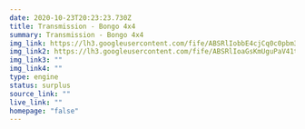 ```yaml
---
date: 2020-10-23T20:23:23.730Z
title: Transmission - Bongo 4x4
summary: Transmission - Bongo 4x4
img_link: https://lh3.googleusercontent.com/fife/ABSRlIobbE4cjCq0c0pbm3w_bYsSyOX8-bYGT5NEcq279mBdGxAIAd5EOgqwJg_sWIVFr1Xp4fOOgFlQGA_WdIh9rVmiWtxqF9Hb7sqEdsSrW4WjhCZrxyUEP2--6ZPJh9TNHC3vrhbF0k4IAm5GRfl6qbHogh1PtJ-R3-9EFoiFOilY_8Ouvc03RBgHg9_okMZsoGcPhSJUL915NVc7oGowDBKrlcEy3c1UlgC5xDISBfO2eL51oar3H8MhrJVvC95wHNSy5hcbgWfFnidt2rhaq8Bpe_XWzjzhHIQAZUXRjwVbaqEkfjUnlrP2R95qIeyU4g38fMBJX2BX8gPd42SnLAhhdYVFbY7axOKO--89H7YVA9H6fwYriEZgP9F5igEKf-mJfzPyhTfG_CKRqgGBI1jMfMkiFbAfKJQhA5KZB0SLVnuf2l3SaFBDayJ7Zc1APk1Ycjp-UhF6DjjIJVcOyCXCPOJ48sFTVGue8N0PDr2Q9n4xJ9Os3dYR5rnAzg0Ag-cv4e6hayK7fcmOVZE_TOePZX1cdYOpUdJAukKBMmovySLJIaLmLP736paFjirGV0QFmbOcIkJcWy-L9aEme3pHoDzinDNr8Bkfy5-yYE1d9vxOu3pH4Zlb8QKiTkbVdrKcCzN4OFdaWDd0k9PyzePA-em7f0ezT79xONwRVNvSUxaRbgAJsm33XhwKAwAzEb3Mf1z0hlvzFtD4R58UpwTHJmeKeONJxg=w656-h666-ft
img_link2: https://lh3.googleusercontent.com/fife/ABSRlIoaGsKmUguPaV41tVOeC5xqs3XhpdK-4sWIgQAoU__ioGvQ9XPQPdzHsDGHmNXvJfSjYyFZnbti9qSNiJWAO7B4btnAr3o4k42Gk9XO7fqU2GfVmRml5-lX2qcetroNh_1QUBVKigk48oCBalLpXVsycIUQLp2RpmQKEMme0NAJrN9H4qjO0iqZfnVFHfGGzxSPzNebNNrCyy-WKtrQYB1zuJNa5tP7L1-lj9jrx3PsnmZ1J1-3Yx6S6OYjoSj7OUbIPrwhAgM0ul2xPtmOgvrrOAS-oHTcflKFkfSwNhRraWJn_HF4-SB-ih7PwKM00Fb2KIwdt7iJGl7wpeuynjnDpDEHNeJTrr_GRvrdhOKXfaDrqT9I9F35jNKl8pdl-Tbuzyy3KTJco7l9OatIHGoxIGQegr_6lMuBNO7jK4A4AfmTamu7uzfZgUzFPMK8pdvbhi8_7h6Y9Ipsuc86qYIbbZdj-RX2nTTf-qnp_JU4MUVPclhpC6F4kB1tPHclgL4MwXOQI1OALRe16dzeNz-zYbOzWEclVe4HrR85UX_klwQKLxeN8ETxNmINn7njIpNNfTnO1-SXQP7jVwD6FQNHqEl0xzDPwzoRdxGERa6FKDsyz9oIZK-cJUnbZYYhZd1jiIhLrzaBii4Mr1vgi-y_hOmMIUzu6D_nRM3b7l9NSfllV2PE4Xx1Biwt5xJ0Lfppjt0svjXcurk0MBnMxIo3767fZqD-Mw=w656-h666-ft
img_link3: ""
img_link4: ""
type: engine
status: surplus
source_link: ""
live_link: ""
homepage: "false"
---
```


